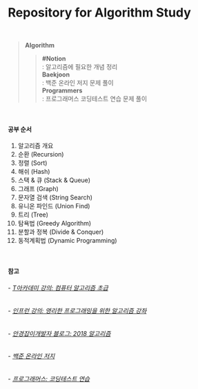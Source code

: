 Repository for Algorithm Study
==============================
<br>

> **Algorithm**
>> **#Notion**  
>>   : 알고리즘에 필요한 개념 정리  
>> **Baekjoon**  
>>   : 백준 온라인 저지 문제 풀이  
>> **Programmers**  
>>   : 프로그래머스 코딩테스트 연습 문제 풀이  

<br>

#### 공부 순서

1. 알고리즘 개요
2. 순환 (Recursion)
3. 정렬 (Sort)
4. 해쉬 (Hash)
5. 스택 & 큐 (Stack & Queue)
6. 그래프 (Graph)
7. 문자열 검색 (String Search)
8. 유니온 파인드 (Union Find)
9. 트리 (Tree)
10. 탐욕법 (Greedy Algorithm)
11. 분할과 정복 (Divide & Conquer)
12. 동적계획법 (Dynamic Programming)
<br>

#### 참고

###### - [T아카데미 강의: 컴퓨터 알고리즘 초급](https://tacademy.skplanet.com/live/player/onlineLectureDetail.action?seq=83)

###### - [인프런 강의: 영리한 프로그래밍을 위한 알고리즘 강좌](https://www.inflearn.com/course/알고리즘-강좌#) 

###### - [안경잡이개발자 블로그: 2018 알고리즘](https://blog.naver.com/PostList.nhn?blogId=ndb796&from=postList&categoryNo=128)

###### - [백준 온라인 저지](https://www.acmicpc.net)

###### - [프로그래머스: 코딩테스트 연습](https://programmers.co.kr/learn/challenges)

